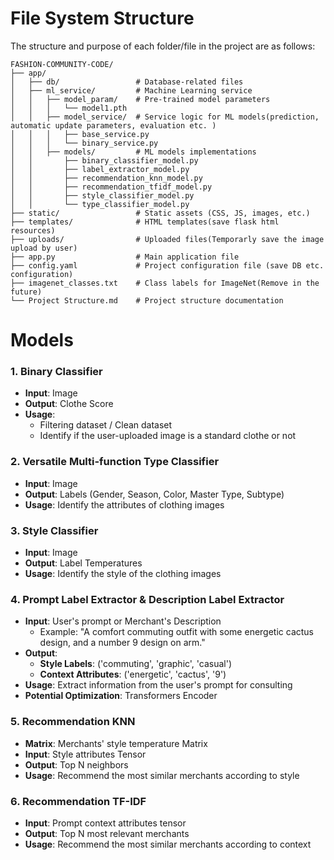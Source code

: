 # File System Structure

The structure and purpose of each folder/file in the project are as follows:

```
FASHION-COMMUNITY-CODE/
├── app/
│   ├── db/                 # Database-related files
│   ├── ml_service/         # Machine Learning service
│   │   ├── model_param/    # Pre-trained model parameters
│   │   │   └── model1.pth
│   │   ├── model_service/  # Service logic for ML models(prediction, automatic update parameters, evaluation etc. )
│   │   │   ├── base_service.py
│   │   │   └── binary_service.py
│   │   ├── models/         # ML models implementations
│   │       ├── binary_classifier_model.py
│   │       ├── label_extractor_model.py
│   │       ├── recommendation_knn_model.py
│   │       ├── recommendation_tfidf_model.py
│   │       ├── style_classifier_model.py
│   │       └── type_classifier_model.py
├── static/                 # Static assets (CSS, JS, images, etc.)
├── templates/              # HTML templates(save flask html resources)
├── uploads/                # Uploaded files(Temporarly save the image upload by user)
├── app.py                  # Main application file
├── config.yaml             # Project configuration file (save DB etc. configuration)
├── imagenet_classes.txt    # Class labels for ImageNet(Remove in the future)
└── Project Structure.md    # Project structure documentation
```


# Models

### 1. Binary Classifier
- **Input**: Image
- **Output**: Clothe Score
- **Usage**:
  - Filtering dataset / Clean dataset
  - Identify if the user-uploaded image is a standard clothe or not

### 2. Versatile Multi-function Type Classifier
- **Input**: Image
- **Output**: Labels (Gender, Season, Color, Master Type, Subtype)
- **Usage**: Identify the attributes of clothing images

### 3. Style Classifier
- **Input**: Image
- **Output**: Label Temperatures
- **Usage**: Identify the style of the clothing images

### 4. Prompt Label Extractor & Description Label Extractor
- **Input**: User's prompt or Merchant's Description 
  - Example: "A comfort commuting outfit with some energetic cactus design, and a number 9 design on arm."
- **Output**:
  - **Style Labels**: ('commuting', 'graphic', 'casual')
  - **Context Attributes**: ('energetic', 'cactus', '9')
- **Usage**: Extract information from the user's prompt for consulting
- **Potential Optimization**: Transformers Encoder

### 5. Recommendation KNN
- **Matrix**: Merchants' style temperature Matrix
- **Input**: Style attributes Tensor
- **Output**: Top N neighbors
- **Usage**: Recommend the most similar merchants according to style

### 6. Recommendation TF-IDF
- **Input**: Prompt context attributes tensor
- **Output**: Top N most relevant merchants
- **Usage**: Recommend the most similar merchants according to context
